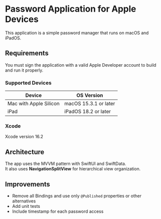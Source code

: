 # Password Application for Apple Devices

This application is a simple password manager that runs on macOS and iPadOS.

## Requirements

You must sign the application with a valid Apple Developer account to build and run it properly.

### Supported Devices

| Device            | OS Version          |
|-------------------|---------------------|
| Mac with Apple Silicon | macOS 15.3.1 or later |
| iPad              | iPadOS 18.2 or later |

### Xcode

Xcode version 16.2

## Architecture

The app uses the MVVM pattern with SwiftUI and SwiftData.  
It also uses **NavigationSplitView** for hierarchical view organization.

## Improvements

- Remove all Bindings and use only `@Published` properties or other alternatives  
- Add unit tests  
- Include timestamp for each password access
